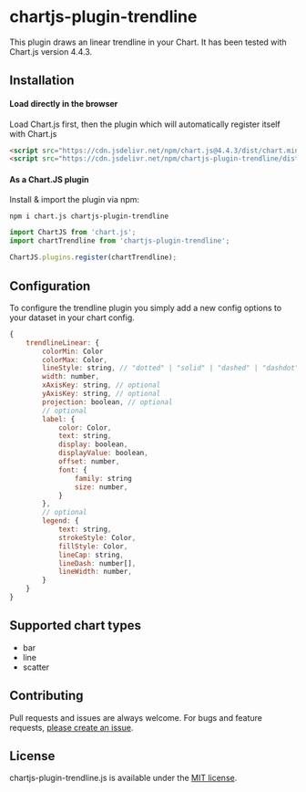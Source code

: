 # chartjs-plugin-trendline

This plugin draws an linear trendline in your Chart.
It has been tested with Chart.js version 4.4.3.

## Installation

#### Load directly in the browser

Load Chart.js first, then the plugin which will automatically register itself with Chart.js

```html
<script src="https://cdn.jsdelivr.net/npm/chart.js@4.4.3/dist/chart.min.js"></script>
<script src="https://cdn.jsdelivr.net/npm/chartjs-plugin-trendline/dist/chartjs-plugin-trendline.min.js"></script>
```

#### As a Chart.JS plugin

Install & import the plugin via npm:

`npm i chart.js chartjs-plugin-trendline`

```js
import ChartJS from 'chart.js';
import chartTrendline from 'chartjs-plugin-trendline';

ChartJS.plugins.register(chartTrendline);
```

## Configuration

To configure the trendline plugin you simply add a new config options to your dataset in your chart config.

```javascript
{
	trendlineLinear: {
		colorMin: Color
		colorMax: Color,
		lineStyle: string, // "dotted" | "solid" | "dashed" | "dashdot"
		width: number,
		xAxisKey: string, // optional
		yAxisKey: string, // optional
		projection: boolean, // optional
		// optional
		label: {
			color: Color,
			text: string,
			display: boolean,
			displayValue: boolean,
			offset: number,
			font: {
				family: string
				size: number,
			}
		},
		// optional
		legend: {
			text: string,
			strokeStyle: Color,
			fillStyle: Color,
			lineCap: string,
			lineDash: number[],
			lineWidth: number,
		}
	}
}
```

## Supported chart types

-   bar
-   line
-   scatter

## Contributing

Pull requests and issues are always welcome.
For bugs and feature requests, [please create an issue](https://github.com/Makanz/chartjs-plugin-trendline/issues).

## License

chartjs-plugin-trendline.js is available under the [MIT license](http://opensource.org/licenses/MIT).
